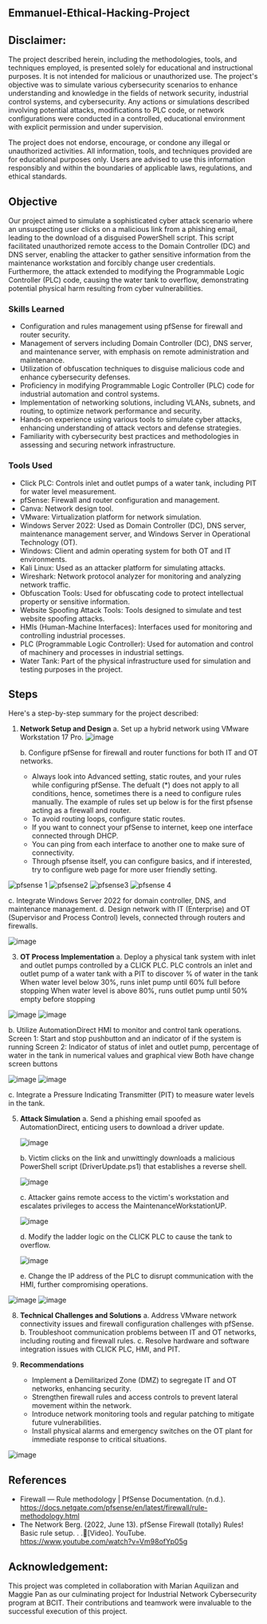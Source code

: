 ## Emmanuel-Ethical-Hacking-Project
## Disclaimer:

The project described herein, including the methodologies, tools, and techniques employed, is presented solely for educational and instructional purposes. It is not intended for malicious or unauthorized use. The project's objective was to simulate various cybersecurity scenarios to enhance understanding and knowledge in the fields of network security, industrial control systems, and cybersecurity. Any actions or simulations described involving potential attacks, modifications to PLC code, or network configurations were conducted in a controlled, educational environment with explicit permission and under supervision.

The project does not endorse, encourage, or condone any illegal or unauthorized activities. All information, tools, and techniques provided are for educational purposes only. Users are advised to use this information responsibly and within the boundaries of applicable laws, regulations, and ethical standards.

## Objective


Our project aimed to simulate a sophisticated cyber attack scenario where an unsuspecting user clicks on a malicious link from a phishing email, leading to the download of a disguised PowerShell script. This script facilitated unauthorized remote access to the Domain Controller (DC) and DNS server, enabling the attacker to gather sensitive information from the maintenance workstation and forcibly change user credentials. Furthermore, the attack extended to modifying the Programmable Logic Controller (PLC) code, causing the water tank to overflow, demonstrating potential physical harm resulting from cyber vulnerabilities.

### Skills Learned

- Configuration and rules management using pfSense for firewall and router security.
- Management of servers including Domain Controller (DC), DNS server, and maintenance server, with emphasis on remote administration and maintenance.
- Utilization of obfuscation techniques to disguise malicious code and enhance cybersecurity defenses.
- Proficiency in modifying Programmable Logic Controller (PLC) code for industrial automation and control systems.
- Implementation of networking solutions, including VLANs, subnets, and routing, to optimize network performance and security.
- Hands-on experience using various tools to simulate cyber attacks, enhancing understanding of attack vectors and defense strategies.
- Familiarity with cybersecurity best practices and methodologies in assessing and securing network infrastructure.

  
### Tools Used

- Click PLC: Controls inlet and outlet pumps of a water tank, including PIT for water level measurement.
- pfSense: Firewall and router configuration and management.
- Canva: Network design tool.
- VMware: Virtualization platform for network simulation.
- Windows Server 2022: Used as Domain Controller (DC), DNS server, maintenance management server, and Windows Server in Operational Technology (OT).
- Windows: Client and admin operating system for both OT and IT environments.
- Kali Linux: Used as an attacker platform for simulating attacks.
- Wireshark: Network protocol analyzer for monitoring and analyzing network traffic.
- Obfuscation Tools: Used for obfuscating code to protect intellectual property or sensitive information.
- Website Spoofing Attack Tools: Tools designed to simulate and test website spoofing attacks.
- HMIs (Human-Machine Interfaces): Interfaces used for monitoring and controlling industrial processes.
- PLC (Programmable Logic Controller): Used for automation and control of machinery and processes in industrial settings.
- Water Tank: Part of the physical infrastructure used for simulation and testing purposes in the project.


## Steps
Here's a step-by-step summary for the project described:

1. **Network Setup and Design**
   a. Set up a hybrid network using VMware Workstation 17 Pro.
   ![image](https://github.com/ParisaSaqib/Emanuel-Ethical-Hacking-Project/assets/96464987/424dcfcc-e7c0-4a1f-b5db-254770d8df4b)


   b. Configure pfSense for firewall and router functions for both IT and OT networks.
   - Always look into Advanced setting, static routes, and your rules while configuring pfSense. The defualt (*) does not apply to all conditions, hence, sometimes there is a need to configure rules manually. The example of rules set up below is for the first pfsense acting as a firewall and router.
   - To avoid routing loops, configure static routes.
   - If you want to connect your pfSense to internet, keep one interface connected through DHCP.
   - You can ping from each interface to another one to make sure of connectivity.
   - Through pfsense itself, you can configure basics, and if interested, try to configure web page for more user friendly setting.
     
![pfsense 1](https://github.com/ParisaSaqib/Emanuel-Ethical-Hacking-Project/assets/96464987/3bbde5a1-ef2e-469a-926f-abdd6520ec81)
![pfsense2](https://github.com/ParisaSaqib/Emanuel-Ethical-Hacking-Project/assets/96464987/7e6c26e8-99be-4427-8463-53e2969b1b99)
![pfsense3](https://github.com/ParisaSaqib/Emanuel-Ethical-Hacking-Project/assets/96464987/f09ed949-0e20-425e-adef-4592004e7f1d)
![pfsense 4](https://github.com/ParisaSaqib/Emanuel-Ethical-Hacking-Project/assets/96464987/9964b291-d114-4bac-9cc6-25bf3fa2d3dd)

   c. Integrate Windows Server 2022 for domain controller, DNS, and maintenance management.
   d. Design network with IT (Enterprise) and OT (Supervisor and Process Control) levels, connected through routers and firewalls.
   
 ![image](https://github.com/ParisaSaqib/Emanuel-Ethical-Hacking-Project/assets/96464987/c9c203a8-0eaa-4f2b-a99d-26841026022b)

3. **OT Process Implementation**
   a. Deploy a physical tank system with inlet and outlet pumps controlled by a CLICK PLC.
    PLC controls an inlet and outlet pump of a water tank with a PIT to discover % of water in the tank
    When water level below 30%, runs inlet pump until 60% full before stopping
    When water level is above 80%, runs outlet pump until 50% empty before stopping
   
![image](https://github.com/ParisaSaqib/Emanuel-Ethical-Hacking-Project/assets/96464987/3b815e68-76b9-4bdb-a496-d3e66504d394)
![image](https://github.com/ParisaSaqib/Emanuel-Ethical-Hacking-Project/assets/96464987/7297d7c8-2964-4bf5-8ad2-a2b29c5378ef)

   b. Utilize AutomationDirect HMI to monitor and control tank operations.
   Screen 1: Start and stop pushbutton and an indicator of if the system is running
   Screen 2: Indicator of status of inlet and outlet pump, percentage of water in the tank in numerical values and graphical view
   Both have change screen buttons
   
![image](https://github.com/ParisaSaqib/Emanuel-Ethical-Hacking-Project/assets/96464987/531f48d5-baa5-4d40-9c5a-851e1efcd8db)
![image](https://github.com/ParisaSaqib/Emanuel-Ethical-Hacking-Project/assets/96464987/c09c0cf4-0086-4afb-9af9-fbadc6b06c02)

   c. Integrate a Pressure Indicating Transmitter (PIT) to measure water levels in the tank.

5. **Attack Simulation**
   a. Send a phishing email spoofed as AutomationDirect, enticing users to download a driver update.
   
   ![image](https://github.com/ParisaSaqib/Emanuel-Ethical-Hacking-Project/assets/96464987/186939a9-8a17-4c3c-9635-623d57681f98)

   b. Victim clicks on the link and unwittingly downloads a malicious PowerShell script (DriverUpdate.ps1) that establishes a reverse shell.
   
     ![image](https://github.com/ParisaSaqib/Emanuel-Ethical-Hacking-Project/assets/96464987/8c7a5e74-1e79-4f01-97d8-9ada6b02ec9e)

   c. Attacker gains remote access to the victim's workstation and escalates privileges to access the MaintenanceWorkstationUP.
   
   ![image](https://github.com/ParisaSaqib/Emanuel-Ethical-Hacking-Project/assets/96464987/e30dde1e-2b4e-43dd-88fb-15953e2a6b85)

   d. Modify the ladder logic on the CLICK PLC to cause the tank to overflow.
   
   ![image](https://github.com/ParisaSaqib/Emanuel-Ethical-Hacking-Project/assets/96464987/58335e85-520d-467c-a910-08a507336d6b)

   e. Change the IP address of the PLC to disrupt communication with the HMI, further compromising operations.
     
![image](https://github.com/ParisaSaqib/Emanuel-Ethical-Hacking-Project/assets/96464987/c4066170-472b-415f-a93b-b8c166052720)
![image](https://github.com/ParisaSaqib/Emanuel-Ethical-Hacking-Project/assets/96464987/e77f41a9-de29-484c-81ec-fd8412ba2f53)


8. **Technical Challenges and Solutions**
   a. Address VMware network connectivity issues and firewall configuration challenges with pfSense.
   b. Troubleshoot communication problems between IT and OT networks, including routing and firewall rules.
   c. Resolve hardware and software integration issues with CLICK PLC, HMI, and PIT.

9. **Recommendations**
   - Implement a Demilitarized Zone (DMZ) to segregate IT and OT networks, enhancing security.
   - Strengthen firewall rules and access controls to prevent lateral movement within the network.
   - Introduce network monitoring tools and regular patching to mitigate future vulnerabilities.
   - Install physical alarms and emergency switches on the OT plant for immediate response to critical situations.

![image](https://github.com/ParisaSaqib/Emanuel-Ethical-Hacking-Project/assets/96464987/2e27ad0e-7026-4e38-9c0c-0b4eb26ddaee)


## References 
- Firewall — Rule methodology | PfSense Documentation. (n.d.). https://docs.netgate.com/pfsense/en/latest/firewall/rule-methodology.html
- The Network Berg. (2022, June 13). pfSense Firewall (totally) Rules! Basic rule setup. . .🤫[Video]. YouTube. https://www.youtube.com/watch?v=Vm98ofYp05g

## Acknowledgement:

This project was completed in collaboration with Marian Aquilizan and Maggie Pan as our culminating project for Industrial Network Cybersecurity program at BCIT. Their contributions and teamwork were invaluable to the successful execution of this project.


